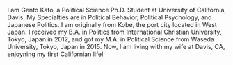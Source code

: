 

I am Gento Kato, a Political Science Ph.D. Student at University of California, Davis. My Specialties are in Political Behavior, Political Psychology, and Japanese Politics. I am originally from Kobe, the port city located in West Japan. I received my B.A. in Politics from International Christian University, Tokyo, Japan in 2012, and got my M.A. in Political Science from Waseda University, Tokyo, Japan in 2015. Now, I am living with my wife at Davis, CA, enjoyning my first Californian life!
